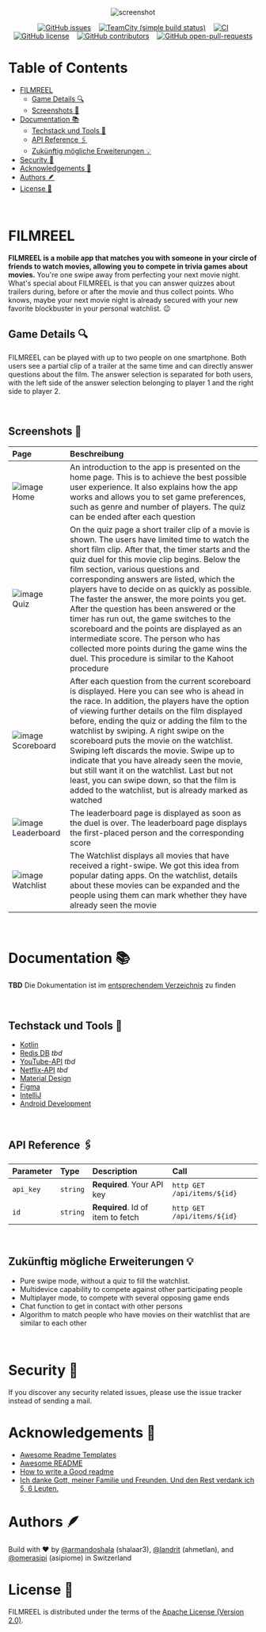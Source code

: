 <div align="center">

![screenshot](https://user-images.githubusercontent.com/11156050/192218132-4efe0d53-0729-49e2-b36a-85fcae44f5c7.png)

&nbsp;&nbsp;&nbsp;&nbsp;[![GitHub issues](https://img.shields.io/github/issues/ArmandoShala/FILMREEL)](https://GitHub.com/ArmandoShala/FILMREEL/issues/)&nbsp;&nbsp;&nbsp;&nbsp;[![TeamCity (simple build status)](https://img.shields.io/teamcity/http/teamcity.jetbrains.com/s/Kotlin_KotlinPublic_Compiler.svg)](https://teamcity.jetbrains.com/buildConfiguration/Kotlin_KotlinPublic_Compiler?branch=%3Cdefault%3E&buildTypeTab=overview&mode=builds)&nbsp;&nbsp;&nbsp;&nbsp;[![CI](https://github.com/ohmyzsh/ohmyzsh/workflows/CI/badge.svg)](https://github.com/ohmyzsh/ohmyzsh/actions?query=workflow%3ACI)&nbsp;&nbsp;&nbsp;&nbsp;[![GitHub license](https://img.shields.io/badge/license-Apache%20License%202.0-blue.svg?style=flat)](https://www.apache.org/licenses/LICENSE-2.0)&nbsp;&nbsp;&nbsp;&nbsp;[![GitHub contributors](https://badgen.net/github/contributors/ArmandoShala/FILMREEL)](https://GitHub.com/ArmandoShala/FILMREEL/graphs/contributors/)&nbsp;&nbsp;&nbsp;&nbsp;[![GitHub open-pull-requests](https://badgen.net/github/open-prs/ArmandoShala/FILMREEL)](https://github.com/ArmandoShala/FILMREEL/pulls?q=is%3Aopen)

</div>

<h1>Table of Contents</h1>

<!--ts-->
- [FILMREEL](#filmreel)
  - [Game Details 🔍](#game-details-)
  - [Screenshots 📸](#screenshots-)
- [Documentation 📚](#documentation-)
  - [Techstack und Tools 🧰](#techstack-und-tools-)
  - [API Reference 🖇️](#api-reference-️)
  - [Zukünftig mögliche Erweiterungen 💡](#zukünftig-mögliche-erweiterungen-)
- [Security 👮](#security-)
- [Acknowledgements 🙏](#acknowledgements-)
- [Authors 🪶](#authors-)
- [License 📝](#license-)

<br >

# FILMREEL

**FILMREEL is a mobile app that matches you with someone in your circle of friends to watch movies, allowing you to compete in trivia games about movies.**
You're one swipe away from perfecting your next movie night. What's special about FILMREEL is that you can answer quizzes about trailers during, before or after the movie and thus collect points. Who knows, maybe your next movie night is already secured with your new favorite blockbuster in your personal watchlist. 😉

## Game Details 🔍
FILMREEL can be played with up to two people on one smartphone. Both users see a partial clip of a trailer at the same time and can directly answer questions about the film. The answer selection is separated for both users, with the left side of the answer selection belonging to player 1 and the right side to player 2.

<br >

## Screenshots 📸

| Page   | Beschreibung |
| :------------- | :------------- |
| ![image](https://user-images.githubusercontent.com/11156050/192164143-dab7bfa6-6209-4faf-a1d8-74e0acadc678.png) Home | An introduction to the app is presented on the home page. This is to achieve the best possible user experience. It also explains how the app works and allows you to set game preferences, such as genre and number of players. The quiz can be ended after each question |
| ![image](https://user-images.githubusercontent.com/11156050/192164631-9294bf0b-2ec7-4030-a7ba-271556c92036.png) Quiz | On the quiz page a short trailer clip of a movie is shown. The users have limited time to watch the short film clip. After that, the timer starts and the quiz duel for this movie clip begins. Below the film section, various questions and corresponding answers are listed, which the players have to decide on as quickly as possible. The faster the answer, the more points you get. After the question has been answered or the timer has run out, the game switches to the scoreboard and the points are displayed as an intermediate score. The person who has collected more points during the game wins the duel. This procedure is similar to the Kahoot procedure |
| ![image](https://user-images.githubusercontent.com/11156050/192164635-e5aae3f7-1b8e-4326-ac2f-9389c3946934.png) Scoreboard | After each question from the current scoreboard is displayed. Here you can see who is ahead in the race. In addition, the players have the option of viewing further details on the film displayed before, ending the quiz or adding the film to the watchlist by swiping. A right swipe on the scoreboard puts the movie on the watchlist. Swiping left discards the movie. Swipe up to indicate that you have already seen the movie, but still want it on the watchlist. Last but not least, you can swipe down, so that the film is added to the watchlist, but is already marked as watched |
| ![image](https://user-images.githubusercontent.com/11156050/192164640-93deafac-f424-434d-8f45-9450f0b8549e.png) Leaderboard | The leaderboard page is displayed as soon as the duel is over. The leaderboard page displays the first-placed person and the corresponding score |
| ![image](https://user-images.githubusercontent.com/11156050/192164643-1e0c7db7-a17f-4f48-9d53-2e1f9b244946.png) Watchlist | The Watchlist displays all movies that have received a right-swipe. We got this idea from popular dating apps. On the watchlist, details about these movies can be expanded and the people using them can mark whether they have already seen the movie |

<br >

# Documentation 📚
**TBD** Die Dokumentation ist im [entsprechendem Verzeichnis](https://linktodocumentation) zu finden

<br >

## Techstack und Tools 🧰
* [Kotlin](https://kotlinlang.org/)
* [Redis DB](https://redis.io/) _tbd_
* [YouTube-API](https://developers.google.com/youtube/v3) _tbd_
* [Netflix-API](https://rapidapi.com/blog/netflix-api/) _tbd_
* [Material Design](https://material.io/)
* [Figma](https://www.figma.com/)
* [IntelliJ](https://www.jetbrains.com/idea/)
* [Android Development](https://developer.android.com/)

<br >

## API Reference 🖇️

| Parameter | Type     | Description                | Call |
| :-------- | :------- | :------------------------- | :--- |
| `api_key` | `string` | **Required**. Your API key | `http GET /api/items/${id}` |
| `id`      | `string` | **Required**. Id of item to fetch | `http GET /api/items/${id}` |

<br >

## Zukünftig mögliche Erweiterungen 💡
* Pure swipe mode, without a quiz to fill the watchlist.
* Multidevice capability to compete against other participating people
* Multiplayer mode, to compete with several opposing game ends
* Chat function to get in contact with other persons
* Algorithm to match people who have movies on their watchlist that are similar to each other

<br >


# Security 👮

If you discover any security related issues, please use the issue tracker instead of sending a mail.


# Acknowledgements 🙏

 - [Awesome Readme Templates](https://awesomeopensource.com/project/elangosundar/awesome-README-templates)
 - [Awesome README](https://github.com/matiassingers/awesome-readme)
 - [How to write a Good readme](https://bulldogjob.com/news/449-how-to-write-a-good-readme-for-your-github-project)
 - [Ich danke Gott, meiner Familie und Freunden. Und den Rest verdank ich 5, 6 Leuten.](https://genius.com/4160880)


# Authors 🪶
Build with ❤️ by [@armandoshala](https://www.github.com/armandoshala) (shalaar3), [@landrit](https://www.github.com/landrit) (ahmetlan), and [@omerasipi](https://www.github.com/omerasipi) (asipiome) in Switzerland

# License 📝
FILMREEL is distributed under the terms of the [Apache License (Version 2.0)](https://www.apache.org/licenses/LICENSE-2.0).
